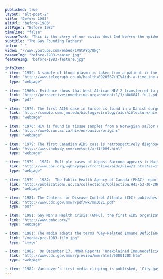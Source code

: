 ```yaml
---
published: true
layout: "alt-post-2"
title: "Before 1983"
altUrl: "before-1983"
altPager: "Before 1983"
timeline: "false"
teaserText: "This is the story of our cities West End before the epidemic hit and how AIDS Vancouver came to be."
subtitle: "The Gay Founding Fathers"
intro: " "
video: "//www.youtube.com/embed/1V8tAYq70Ng"
teaserImg: "before-1983-teaser.jpg"
featureImg: "before-1983-feature.jpg"

infoItem:
- item: "1959: A sample of blood plasma is taken from a patient in the Congo and is later proven in 1989 that the blood contains HIV. This is known as the first documented AIDS case in the West."
  link: "http://www.telegraph.co.uk/health/8920567/HIVAids-a-timeline-of-the-disease-and-its-mutations.html"
  type: "webpage"

- item: "1960s: Evidence shows that West African HIV-2 transferred to people from Sooty mangabey monkeys in Guinea-Bissau"
  link: "http://perspectivesinmedicine.org/content/1/1/a006841.full.pdf+"
  type: "pdf"

- item: "1976: The first AIDS case in Europe is found in a Danish surgeon who worked in Zaire, and shortly after she passes away."
  link: "http://csmbio.csm.jmu.edu/biology/virology/aids%20lecture/hiv.htm"
  type: "webpage"

- item: "1976: HIV is found in tissue samples from a Norwegian sailor who passes away."
  link: "http://www0.sun.ac.za/hiv/en/basics/origins"
  type: "webpage"

- item: "1979: The first Canadian AIDS case is retrospectively diagnosed from a man who passes away in Montreal."
  link: "http://www.thebody.com/content/art14006.html"
  type: "webpage"

- item: "1979 – 1981:  Multiple cases of Kaposi Sarcoma appears in Haiti."
  link: "http://www.pbs.org/wgbh/pages/frontline/aids/view/1.html?as=1"
  type: "webpage"

- item: "1979 – 1982:  The Public Health Agency of Canada (PHAC) reports 41 AIDS cases."
  link: "http://publications.gc.ca/collections/Collection/H43-53-30-2000-1E.pdf"
  type: "webpage"

- item: "1981: The Centers for Disease Control Atlanta (CDC) publishes the Morbidity and Mortality Weekly Report (MMWR), which details a rare lung infection among otherwise healthy gay men in Los Angeles. This edition marks the first official medical reporting on what is now known as AIDS."
  link: "http://www.cdc.gov/mmwr/pdf/wk/mm5021.pdf"
  type: "pdf"

- item: "1981: Gay Men's Health Crisis (GMHC), the first AIDS organization, is established in New York."
  link: "http://www.gmhc.org/"
  type: "webpage"

- item: "1981: The media adopts the terms ‘Gay-Related Immune Deficiency’ (GRID) , or 'gay cancer' to refer to AIDS." 
  link: "/media/pre-1983-film.jpg"
  type: "image" 

- item: "1982:  On December 17, MMWR Reports ‘Unexplained Immunodeficiency and Opportunistic Infections in Infants- New York, New Jersey, California'. The first baby who received multiple blood transfusions, dies from infections similar to other AIDS cases."
  link: "http://www.cdc.gov/mmwr/preview/mmwrhtml/00001208.htm"
  type: "webpage"

- item: "1982: Vancouver’s first media clipping is published, ‘City gay suffering disease' reads: 'Health officials have confirmed that a Vancouver homosexual is undergoing treatment for a potentially fatal disease that has been found in increasingly high numbers among homosexual males in the U.S.' Vancouver Sun, July 28, 1982."
---
```

